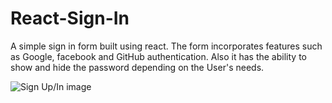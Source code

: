 # React-Sign-In

A simple sign in form built using react. The form incorporates features such as Google, facebook and GitHub authentication. Also it has the ability to show and hide the password depending on the User's needs.


![Sign Up/In image](https://github.com/Omillo-Charles/Images/blob/8d3874b52950e150f949f903b4d5b1271c5f5e5a/Screenshot%202025-04-06%20180503.png)

